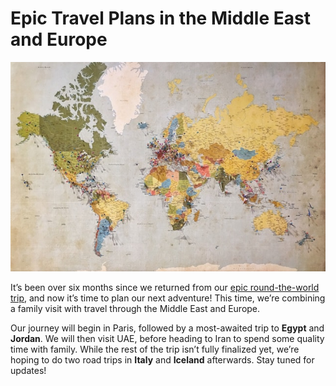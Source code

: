 # Epic Travel Plans in the Middle East and Europe

![](/img/Map-world.jpg)

It’s been over six months since we returned from our [epic round-the-world trip](https://photopensieve.github.io/2024/10/11/around-world-in-nine-months.html), and now it’s time to plan our next adventure! This time, we’re combining a family visit with travel through the Middle East and Europe.

Our journey will begin in Paris, followed by a most-awaited trip to **Egypt** and **Jordan**. We will then visit UAE, before heading to Iran to spend some quality time with family. While the rest of the trip isn’t fully finalized yet, we’re hoping to do two road trips in **Italy** and **Iceland** afterwards. Stay tuned for updates!
